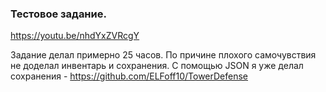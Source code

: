 ### Тестовое задание. 

https://youtu.be/nhdYxZVRcgY

Задание делал примерно 25 часов. По причине плохого самочувствия не доделал инвентарь и сохранения. С помощью JSON я уже делал сохранения - https://github.com/ELFoff10/TowerDefense
